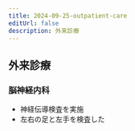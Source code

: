 ```yaml
---
title: 2024-09-25-outpatient-care
editUrl: false
description: 外来診療
---
```


## 外来診療

### 脳神経内科

* 神経伝導検査を実施
* 左右の足と左手を検査した

